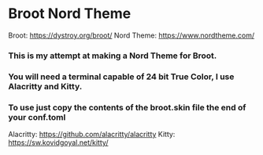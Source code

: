 # Broot Nord Theme

Broot: https://dystroy.org/broot/
Nord Theme: https://www.nordtheme.com/

### This is my attempt at making a Nord Theme for Broot.
### You will need a terminal capable of 24 bit True Color, I use Alacritty and Kitty.

### To use just copy the contents of the broot.skin file the end of your conf.toml

Alacritty: https://github.com/alacritty/alacritty
Kitty: https://sw.kovidgoyal.net/kitty/
